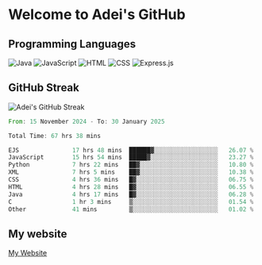 # Welcome to Adei's GitHub

## Programming Languages
![Java](https://img.shields.io/badge/Java-007396?style=flat-square&logo=java&logoColor=white)
![JavaScript](https://img.shields.io/badge/JavaScript-F7DF1E?style=flat-square&logo=javascript&logoColor=black)
![HTML](https://img.shields.io/badge/HTML-E34F26?style=flat-square&logo=html5&logoColor=white)
![CSS](https://img.shields.io/badge/CSS-1572B6?style=flat-square&logo=css3&logoColor=white)
![Express.js](https://img.shields.io/badge/Express.js-000000?style=flat-square&logo=express&logoColor=white)


## GitHub Streak
![Adei's GitHub Streak](https://github-readme-streak-stats.herokuapp.com/?user=AdeiTamayo&hide_border=true)

<!--START_SECTION:waka-->

```rust
From: 15 November 2024 - To: 30 January 2025

Total Time: 67 hrs 38 mins

EJS               17 hrs 48 mins  ██████▓░░░░░░░░░░░░░░░░░░   26.07 %
JavaScript        15 hrs 54 mins  █████▓░░░░░░░░░░░░░░░░░░░   23.27 %
Python            7 hrs 22 mins   ██▓░░░░░░░░░░░░░░░░░░░░░░   10.80 %
XML               7 hrs 5 mins    ██▓░░░░░░░░░░░░░░░░░░░░░░   10.38 %
CSS               4 hrs 36 mins   █▓░░░░░░░░░░░░░░░░░░░░░░░   06.75 %
HTML              4 hrs 28 mins   █▓░░░░░░░░░░░░░░░░░░░░░░░   06.55 %
Java              4 hrs 17 mins   █▓░░░░░░░░░░░░░░░░░░░░░░░   06.28 %
C                 1 hr 3 mins     ▒░░░░░░░░░░░░░░░░░░░░░░░░   01.54 %
Other             41 mins         ▒░░░░░░░░░░░░░░░░░░░░░░░░   01.02 %
```

<!--END_SECTION:waka-->

## My website
[My Website](https://adei.eus)


